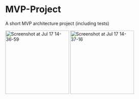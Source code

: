 # MVP-Project
A short MVP architecture project (including tests)

<img width="200" alt="Screenshot at Jul 17 14-36-59" src="https://user-images.githubusercontent.com/75501963/179396312-ce3f9c3b-784a-46c9-b208-feaad1e32e7f.png"> <img width="200" alt="Screenshot at Jul 17 14-37-16" src="https://user-images.githubusercontent.com/75501963/179396317-e5c64a80-2d6d-4eb6-828c-cb137a2f2846.png">
